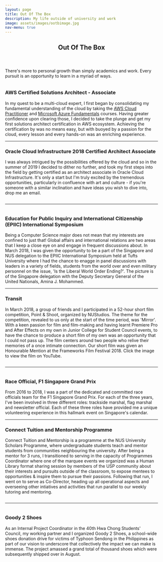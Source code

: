 ```yaml
---
layout: page
title: Out Of The Box
description: My life outside of university and work
image: assets/images/ootbimage.jpg
nav-menu: true
---
```

<!-- orignally generic -->
<!-- Main -->
<div id="main" class="alt">

<!-- One -->
<section id="one">
    <div class ="inner">
		<header class="major">
			<h1>Out Of The Box</h1>
		</header>
        <p>There's more to personal growth than simply academics and work. Every pursuit is an opportunity to learn in a myriad of ways.</p>
<!-- Content -->
        <div class="row">
            <div class="6u 12u$(small)">
		        <div class="iframe-container">
                <a href="https://www.youracclaim.com/badges/4c484f2c-9614-4cb1-b2d3-aa39e3cba678/public_url"><img src="assets/images/aws_assoc_cert.png" alt="" /></a>
                </div>
	        </div>
	        <div class="6u$ 12u$(small)">
		        <h3>AWS Certified Solutions Architect - Associate</h3>
		        <p>In my quest to be a multi-cloud expert, I first began by consolidating my fundamental understanding of the cloud by taking the <a href="https://www.youracclaim.com/badges/566ba1e5-2e3d-4a88-a342-b9597e8e7cef/public_url">AWS Cloud Practitioner</a> and <a href="https://www.youracclaim.com/badges/afd418e1-74af-4118-8fb2-ec610b0e8d57/public_url">Microsoft Azure Fundamentals</a> courses. Having greater confidence upon clearing those, I decided to take the plunge and get my first solutions architect certification in AWS ecosystem. Achieving the certification by was no means easy, but with buoyed by a passion for the cloud, every lesson and every hands-on was an enriching experience.</p>
	        </div>
        </div>
        <hr />
        <div class="row">
            <div class="6u 12u$(small)">
                <h3>Oracle Cloud Infrastructure 2018 Certified Architect Associate</h3>
		        <p>I was always intrigued by the possibilities offered by the cloud and so in the summer of 2019 I decided to dither no further, and took my first steps into the field by getting certified as an architect associate in Oracle Cloud Infrastructure. It's only a start but I'm truly excited by the tremendous opportunities, particularly in confluence with art and culture - if you're someone with a similar inclination and have ideas you wish to dive into, drop me an email.</p>
            </div>
            <div class="6u$ 12u$(small)">
                <div class="iframe-container">
                <a href="https://www.youracclaim.com/badges/37d4cc18-94c6-43c6-af36-4990bd33e51c/public_url"><img src="assets/images/OCI_cert.PNG" alt="" /></a>
                </div>
            </div>
        </div>
        <hr />
        <div class="row">
            <div class="6u 12u$(small)">
		        <span class="image fit"><img src="assets/images/epiic.jpeg" alt="" /></span>
	        </div>
	        <div class="6u$ 12u$(small)">
		        <h3>Education for Public Inquiry and International Citizenship (EPIIC) International Symposium</h3>
		        <p>Being a Computer Science major does not mean that my interests are confined to just that! Global affairs and international relations are two areas that I keep a close eye on and engage in frequent discussions about. In March 2018, I was given the opportunity to be a part of the Singapore and NUS delegation to the EPIIC International Symposium held at Tufts University where I had the chance to enagge in panel discussions with leaders in a variety of fields, students from the world over and even military personnel on the issue, 'Is the Liberal World Order Ending?'. The picture is of the Singapore delegation with the Deputy Secretary General of the United Nationals, Amina J. Mohammed.</p>
	        </div>
        </div>
        <hr />
        <div class="row">
            <div class="6u 12u$(small)">
                <h3>Transit</h3>
                <p>In March 2018, a group of friends and I participated in a 52-hour short film competition, Point & Shoot, organized by NUStudios. The theme for the competition, revealed to us only at the start of the time period, was 'Mirror'. With a keen passion for film and film-making and having learnt Premiere Pro and After Effects on my own in Junior College for Student Council events, to have the chance to produce a short film of my own was an opportunity that I could not pass up. The film centers around two people who relive their memories of a once intimate connection. Our short film was given an Honourable Mention at the Frameworks Film Festival 2018. Click the image to view the film on YouTube.</p>
            </div>
            <div class="6u$ 12u$(small)">
                <div class ="iframe-container">
                <a href="http://www.youtube.com/watch?v=M3lsDXYmo-M"><img src="assets/images/transit.png" alt="" /></a>
                </div>
            </div>
        </div>
            <hr />
        <div class="row">
            <div class="6u 12u$(small)">
		        <span class="image fit"><img src="assets/images/f1_2017.jpg" alt="" /></span>
	        </div>
	        <div class="6u$ 12u$(small)">
		        <h3>Race Official, F1 Singapore Grand Prix</h3>
		        <p>From 2016 to 2018, I was a part of the dedicated and committed race officials team for the F1 Singapore Grand Prix. For each of the three years, I've been involved in three different roles: trackside marshal, flag marshal and newsletter official. Each of these three roles have provided me a unique volunteering experience in this hallmark event on Singapore's calendar.</p>
	        </div>
        </div>
            <hr />
        <div class="row">
            <div class="6u 12u$(small)">
                <h3>Connect Tuition and Mentorship Programme</h3>
		        <p>Connect Tuition and Mentorship is a programme at the NUS University Scholars Programme, where undergraduate students teach and mentor students from communities neighbouring the university. After being a mentor for 3 runs, I transitioned to serving in the capacity of Programmes Coordinator where one of the marquee events we organized was a Human Library format sharing session by members of the USP community about their interests and pursuits outside of the classroom, to expose mentees to opportunities & inspire them to pursue their passions. Following that run, I went on to serve as Co-Director, heading up all operational aspects and overseeing other intiatives and activities that run parallel to our weekly tutoring and mentoring.</p>
            </div>
            <div class="6u$ 12u$(small)">
                <span class="image fit"><img src="assets/images/connect_y2s1.jpg" alt="" /></span>
            </div>
        </div>
        <hr />
        <div class="row">
            <div class="6u 12u$(small)">
		        <span class="image fit"><img src="assets/images/goody.jpg" alt="" /></span>
	        </div>
	        <div class="6u$ 12u$(small)">
		        <h3>Goody 2 Shoes</h3>
		        <p>As an Internal Project Coordinator in the 40th Hwa Chong Students' Council, my working partner and I organized Goody 2 Shoes, a school-wide shoes donation drive for victims of Typhoon Sendong in the Philippines as part of our vision to underscore that collectively the impact we can make is immense. The project amassed a grand total of thousand shoes which were subsequently shipped over in August.</p>
	        </div>
        </div>
    </div>

</section>

</div>